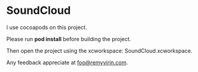 SoundCloud
==========


I use cocoapods on this project.

Please run __pod install__ before building the project.

Then open the project using the xcworkspace: SoundCloud.xcworkspace.

Any feedback appreciate at foo@remyvirin.com.
